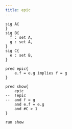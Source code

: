 ```yaml
---
title: epic
---
```



```alloy
sig A{
}
sig B{
  f : set A,
  g : set A,
}
sig C{
  e : set B,
}
```

```alloy
pred epic{
	e.f = e.g implies f = g
}
```

```alloy
pred show{
	epic
--	!epic
--	and f = g
	and e.f = e.g
	and #C > 1
}

run show
```
